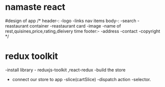 # namaste react

#design of app
/*
header-:
-logo
-links nav items
body-:
-search
-reastaurant container
 -reastaurant card
   -image
   -name of rest,quisines,price,rating,dleivery time
footer:-
-address
-contact
-copyright
*/

# redux toolkit
-install library - reduxjs-toolkit ,react-redux
-build the store 
- connect our store to app
-slice(cartSlice)
-dispatch action
-selector.
